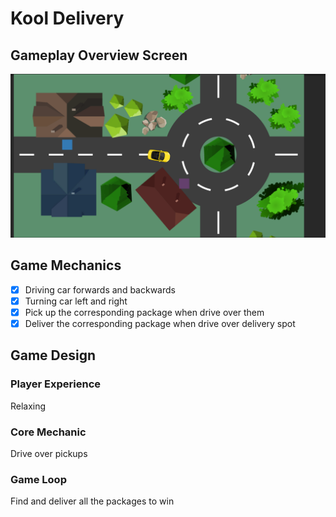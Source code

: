 # Kool Delivery

## Gameplay Overview Screen
![2D Game screen with a yellow car on the road with two squares, purple and blue and a few scenario props (trees, rocks, houses)](./Gameplay%20Screnshot.png?raw=true "Screnshot")

## Game Mechanics
- [X] Driving car forwards and backwards
- [X] Turning car left and right
- [X] Pick up the corresponding package when drive over them
- [X] Deliver the corresponding package when drive over delivery spot

## Game Design

### Player Experience
Relaxing

### Core Mechanic
Drive over pickups

### Game Loop
Find and deliver all the packages to win